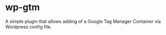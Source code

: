 wp-gtm
======

A simple plugin that allows adding of a Google Tag Manager Container via Wordpress config file.
